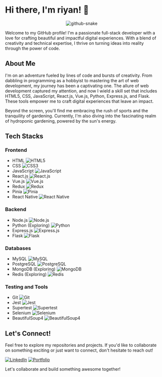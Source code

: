 # Hi there, I'm riyan! 👋

<p align="center">
  <picture>
    <source media="(prefers-color-scheme: dark)" srcset="https://driyant.github.io/driyant/github-contribution-grid-snake-dark.svg" />
    <source media="(prefers-color-scheme: light)" srcset="https://driyant.github.io/driyant/github-contribution-grid-snake.svg" />
    <img alt="github-snake" src="https://driyant.github.io/driyant/github-contribution-grid-snake.svg" />
  </picture>
</p>

Welcome to my GitHub profile! I'm a passionate full-stack developer with a love for crafting beautiful and impactful digital experiences. With a blend of creativity and technical expertise, I thrive on turning ideas into reality through the power of code.

## About Me

I'm on an adventure fueled by lines of code and bursts of creativity. From dabbling in programming as a hobbyist to mastering the art of web development, my journey has been a captivating one. The allure of web development captured my attention, and now I wield a skill set that includes HTML5, CSS, JavaScript, React.js, Vue.js, Python, Express.js, and Flask. These tools empower me to craft digital experiences that leave an impact.

Beyond the screen, you'll find me embracing the rush of sports and the tranquility of gardening. Currently, I'm also diving into the fascinating realm of hydroponic gardening, powered by the sun's energy.

## Tech Stacks

### Frontend

- HTML ![HTML5](https://img.shields.io/badge/-HTML5-E34F26?style=flat-square&logo=html5&logoColor=white)
- CSS ![CSS3](https://img.shields.io/badge/-CSS3-1572B6?style=flat-square&logo=css3&logoColor=white)
- JavaScript ![JavaScript](https://img.shields.io/badge/-JavaScript-F7DF1E?style=flat-square&logo=javascript&logoColor=black)
- React.js ![React.js](https://img.shields.io/badge/-React.js-61DAFB?style=flat-square&logo=react&logoColor=black)
- Vue.js ![Vue.js](https://img.shields.io/badge/-Vue.js-4FC08D?style=flat-square&logo=vue.js&logoColor=white)
- Redux ![Redux](https://img.shields.io/badge/-Redux-764ABC?style=flat-square&logo=redux&logoColor=white)
- Pinia ![Pinia](https://img.shields.io/badge/-Pinia-9B59B6?style=flat-square&logo=vuex&logoColor=white)
- React Native ![React Native](https://img.shields.io/badge/-React_Native-61DAFB?style=flat-square&logo=react&logoColor=black)

### Backend

- Node.js ![Node.js](https://img.shields.io/badge/-Node.js-339933?style=flat-square&logo=node.js&logoColor=white)
- Python (Exploring) ![Python](https://img.shields.io/badge/-Python-3776AB?style=flat-square&logo=python&logoColor=white)
- Express.js ![Express.js](https://img.shields.io/badge/-Express.js-000000?style=flat-square&logo=express&logoColor=white)
- Flask ![Flask](https://img.shields.io/badge/-Flask-000000?style=flat-square&logo=flask&logoColor=white)

### Databases

- MySQL ![MySQL](https://img.shields.io/badge/-MySQL-4479A1?style=flat-square&logo=mysql&logoColor=white)
- PostgreSQL ![PostgreSQL](https://img.shields.io/badge/-PostgreSQL-336791?style=flat-square&logo=postgresql&logoColor=white)
- MongoDB (Exploring) ![MongoDB](https://img.shields.io/badge/-MongoDB-47A248?style=flat-square&logo=mongodb&logoColor=white)
- Redis (Exploring) ![Redis](https://img.shields.io/badge/-Redis-DC382D?style=flat-square&logo=redis&logoColor=white)

### Testing and Tools

- Git ![Git](https://img.shields.io/badge/-Git-F05032?style=flat-square&logo=git&logoColor=white)
- Jest ![Jest](https://img.shields.io/badge/-Jest-C21325?style=flat-square&logo=jest&logoColor=white)
- Supertest ![Supertest](https://img.shields.io/badge/-Supertest-000000?style=flat-square&logo=travis&logoColor=white)
- Selenium ![Selenium](https://img.shields.io/badge/-Selenium-43B02A?style=flat-square&logo=selenium&logoColor=white)
- BeautifulSoup4 ![BeautifulSoup4](https://img.shields.io/badge/-BeautifulSoup4-4EAA25?style=flat-square&logo=python&logoColor=white)

## Let's Connect!

Feel free to explore my repositories and projects. If you'd like to collaborate on something exciting or just want to connect, don't hesitate to reach out!

[![LinkedIn](https://img.shields.io/badge/-LinkedIn-blue?style=flat-square&logo=linkedin)](https://www.linkedin.com/in/alaq-a-ryanta/)
[![Portfolio](https://img.shields.io/badge/-Portfolio-black?style=flat-square&logo=react)](https://helloriyan.my.id/)

Let's collaborate and build something awesome together!

